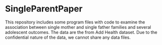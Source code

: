 # SingleParentPaper
This repository includes some program files with code to examine the association between single mother and
single father families and several adolescent outcomes. The data are the from Add Health dataset. Due to 
the confidential nature of the data, we cannot share any data files.
